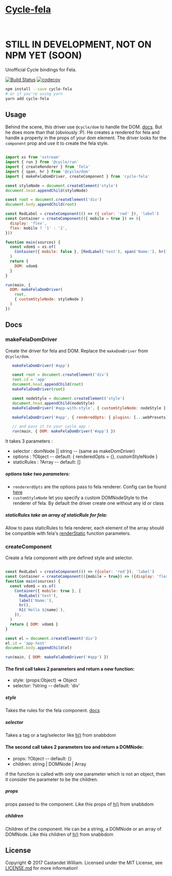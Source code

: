 <h1><a href="https://github.com/wcastand/cycle-fela">Cycle-fela</a></h1>
<br />

# STILL IN DEVELOPMENT, NOT ON NPM YET (SOON)

Unofficial Cycle bindings for Fela.

[![Build Status](https://travis-ci.org/wcastand/cycle-fela.svg?branch=master)](https://travis-ci.org/wcastand/cycle-fela) [![codecov](https://codecov.io/gh/wcastand/cycle-fela/branch/master/graph/badge.svg)](https://codecov.io/gh/wcastand/cycle-fela)

```sh
npm install --save cycle-fela
# or if you're using yarn
yarn add cycle-fela
```

## Usage

Behind the scene, this driver use `@cycle/dom` to handle the DOM. [docs](https://cycle.js.org/api/dom.html).
But he does more than that (obviously :P). He creates a rendered for fela and handle a property in the props of your dom element.
The driver looks for the `component` prop and use it to create the fela style.

```javascript

import xs from 'xstream'
import { run } from '@cycle/run'
import { createRenderer } from 'fela'
import { span, hr } from '@cycle/dom'
import { makeFelaDomDriver, createComponent } from 'cycle-fela'

const styleNode = document.createElement('style')
document.head.appendChild(styleNode)

const root = document.createElement('div')
document.body.appendChild(root)

const RedLabel = createComponent(() => ({ color: 'red' }), 'label')
const Container = createComponent(({ mobile = true }) => ({
  display: 'flex',
  flex: mobile ? '1' : '2',
}))

function main(sources) {
  const vdom$ = xs.of(
    Container({ mobile: false }, [RedLabel('test'), span('Name:'), hr(), span(`Hello`)]),
  )
  return {
    DOM: vdom$
  }
}

run(main, {
  DOM: makeFelaDomDriver(
    root,
    { customStyleNode: styleNode }
  )
})

```

## Docs

### makeFelaDomDriver

Create the driver for fela and DOM. Replace the `makeDomDriver` from `@cycle/dom`.

```javascript
   makeFelaDomDriver('#app')

   const root = document.createElement('div')
   root.id = 'app'
   document.head.appendChild(root)
   makeFelaDomDriver(root)

   const nodeStyle = document.createElement('style')
   document.head.appendChild(nodeStyle)
   makeFelaDomDriver('#app-with-style', { customStyleNode: nodeStyle })

   makeFelaDomDriver('#app', { renderedOpts: { plugins: [...webPresets] } })

   // and pass it to your cycle app :
   run(main, { DOM: makeFelaDomDriver('#app') })
```

It takes 3 parameters :
- selector : domNode || string -- (same as makeDomDriver)
- options : ?Object -- default: { renderedOpts = {}, customStyleNode }
- staticRules : ?Array -- default: []

##### options take two parameters: 
- `rendererdOpts` are the options pass to fela renderer. Config can be found [here](http://fela.js.org/docs/api/fela/createRenderer.html)
- `customStyleNode` let you specify a custom DOMNodeStyle to the renderer of fela. By default the driver create one without any id or class

##### staticRules take an array of staticRule for fela:

Allow to pass staticRules to fela renderer, each element of the array should be compatible with fela's [renderStatic](http://fela.js.org/docs/api/fela/Renderer.html#renderstaticstyle-reference) function parameters.

### createComponent

Create a fela component with pre defined style and selector.

```javascript

const RedLabel = createComponent(() => ({color: 'red'}), 'label')
const Container = createComponent(({mobile = true}) => ({display: 'flex', flex: mobile ? '1' : '2'}))
function main(sources) {
  const vdom$ = xs.of(
    Container({ mobile: true }, [
      RedLabel('test'),
      label('Name:'),
      hr(),
      h1(`Hello ${name}`),
    ]),
  )
  return { DOM: vdom$ }
}

const el = document.createElement('div')
el.id = 'app-test'
document.body.appendChild(el)

run(main, { DOM: makeFelaDomDriver('#app') })
```

#### The first call takes 2 parameters and return a new function:
- style: (props:Object) => Object
- selector: ?string -- default: 'div'

##### style 

Takes the rules for the fela component. [docs](http://fela.js.org/docs/basics/Rules.html)

##### selector

Takes a tag or a tag/selector like [h()](https://github.com/snabbdom/snabbdom#snabbdomh) from snabbdom


#### The second call takes 2 parameters too and return a DOMNode:
- props: ?Object -- default: {}
- children: string | DOMNode | Array<DOMNode>

if the function is called with only one parameter which is not an object, then it consider the parameter to be the children.

##### props

props passed to the component.
Like this props of [h()](https://github.com/snabbdom/snabbdom#snabbdomh) from snabbdom

##### children

Children of the component. He can be a string, a DOMNode or an array of DOMNode.
Like this children of [h()](https://github.com/snabbdom/snabbdom#snabbdomh) from snabbdom


## License

Copyright © 2017 Castandet William. Licensed under the MIT License, see [LICENSE.md](LICENSE.md) for more information!
